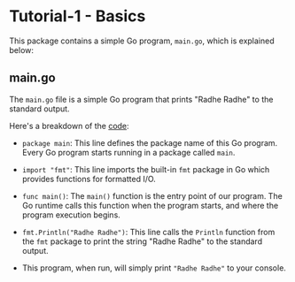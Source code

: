 # Tutorial-1 - Basics

This package contains a simple Go program, `main.go`, which is explained below:

## main.go

The `main.go` file is a simple Go program that prints "Radhe Radhe" to the standard output.

Here's a breakdown of the [code](main.go):

- `package main`: This line defines the package name of this Go program. Every Go program starts running in a package called `main`.

- `import "fmt"`: This line imports the built-in `fmt` package in Go which provides functions for formatted I/O.

- `func main()`: The `main()` function is the entry point of our program. The Go runtime calls this function when the program starts, and where the program execution begins.

- `fmt.Println("Radhe Radhe")`: This line calls the `Println` function from the `fmt` package to print the string "Radhe Radhe" to the standard output.

- This program, when run, will simply print `"Radhe Radhe"` to your console.


